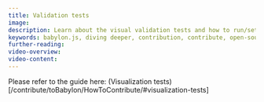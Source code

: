 ```yaml
---
title: Validation tests
image:
description: Learn about the visual validation tests and how to run/setup them
keywords: babylon.js, diving deeper, contribution, contribute, open-source, validation, tests
further-reading:
video-overview:
video-content:
---
```


Please refer to the guide here: (Visualization tests)[/contribute/toBabylon/HowToContribute/#visualization-tests]
